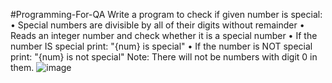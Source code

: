 #Programming-For-QA
Write a program to check if given number is special: 
•	Special numbers are divisible by all of their digits without remainder
•	Reads an integer number and check whether it is a special number
•	If the number IS special print: "{num} is special"
•	If the number is NOT special print: "{num} is not special"
Note: There will not be numbers with digit 0 in them.
![image](https://github.com/VladislavHristov/Programming-for-QA/assets/136968279/159ec8fa-e1c0-4d07-bb7a-20587d7a9fd2)

